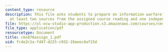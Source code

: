 ```yaml
---
content_type: resource
description: This file asks students to prepare on information warfare by utilizing
  at least two sources from the assigned course reading and one independent source.
file: https://ol-ocw-studio-app-production.s3.amazonaws.com/courses/cms-876-history-of-media-and-technology-spring-2005/fc4e2c1afd47d225c93219aeec4af15d_cms876assign_1.pdf
file_type: application/pdf
resourcetype: Document
title: cms876assign_1.pdf
uid: fc4e2c1a-fd47-d225-c932-19aeec4af15d
---
```

